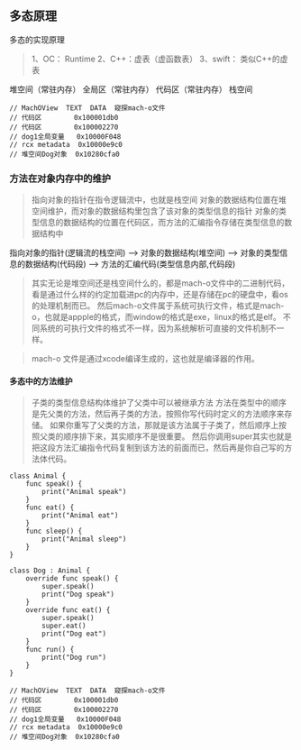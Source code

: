 

## 多态原理
多态的实现原理
> 1、OC： Runtime
> 2、C++：虚表（虚函数表）
> 3、swift： 类似C++的虚表

堆空间（常驻内存）
全局区（常驻内存）
代码区（常驻内存）
栈空间

    // MachOView  TEXT  DATA  窥探mach-o文件
    // 代码区        0x100001db0
    // 代码区        0x100002270
    // dog1全局变量   0x10000F048
    // rcx metadata  0x10000e9c0
    // 堆空间Dog对象  0x10280cfa0


### 方法在对象内存中的维护
> 指向对象的指针在指令逻辑流中，也就是栈空间
> 对象的数据结构位置在堆空间维护，而对象的数据结构里包含了该对象的类型信息的指针
> 对象的类型信息的数据结构的位置在代码区，而方法的汇编指令存储在类型信息的数据结构中

   指向对象的指针(逻辑流的栈空间) --> 对象的数据结构(堆空间) --> 对象的类型信息的数据结构(代码段) --> 方法的汇编代码(类型信息内部,代码段)

> 其实无论是堆空间还是栈空间什么的，都是mach-o文件中的二进制代码，看是通过什么样的约定加载进pc的内存中，还是存储在pc的硬盘中，看os的处理机制而已。
    然后mach-o文件属于系统可执行文件，格式是mach-o，也就是appple的格式，而window的格式是exe，linux的格式是elf。
    不同系统的可执行文件的格式不一样，因为系统解析可直接的文件机制不一样。
    
> mach-o 文件是通过xcode编译生成的，这也就是编译器的作用。

#### 多态中的方法维护
> 子类的类型信息结构体维护了父类中可以被继承方法
> 方法在类型中的顺序是先父类的方法，然后再子类的方法，按照你写代码时定义的方法顺序来存储。
            如果你重写了父类的方法，那就是该方法属于子类了，然后顺序上按照父类的顺序排下来，其实顺序不是很重要。
    然后你调用super其实也就是把这段方法汇编指令代码复制到该方法的前面而已，然后再是你自己写的方法体代码。
            


    class Animal {
        func speak() {
            print("Animal speak")
        }
        func eat() {
            print("Animal eat")
        }
        func sleep() {
            print("Animal sleep")
        }
    }

    class Dog : Animal {
        override func speak() {
            super.speak()
            print("Dog speak")
        }
        override func eat() {
            super.speak()
            super.eat()
            print("Dog eat")
        }
        func run() {
            print("Dog run")
        }
    }
    
    // MachOView  TEXT  DATA  窥探mach-o文件
    // 代码区        0x100001db0
    // 代码区        0x100002270
    // dog1全局变量   0x10000F048
    // rcx metadata  0x10000e9c0
    // 堆空间Dog对象  0x10280cfa0


